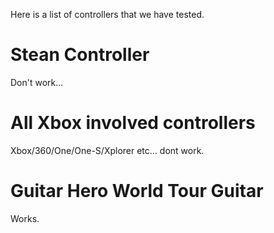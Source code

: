Here is a list of controllers that we have tested.

# Stean Controller

Don't work...

# All Xbox involved controllers

Xbox/360/One/One-S/Xplorer etc... dont work.

# Guitar Hero World Tour Guitar

Works.
